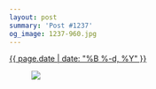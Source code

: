 ```yaml
---
layout: post
summary: 'Post #1237'
og_image: 1237-960.jpg
---
```


<p>
 <time>
  <a href="/1237">
   {{ page.date | date: "%B %-d, %Y" }}
  </a>
 </time>
 <a href="/1237">
  <figure data-taken="11/27/2020">
   <img sizes="(min-width: 700px) 50vw, calc(100vw - 2rem)" src="{{ site.assets_url }}/1237-480.jpg" srcset="{{ site.assets_url }}/1237-240.jpg 240w, {{ site.assets_url }}/1237-480.jpg 480w, {{ site.assets_url }}/1237-720.jpg 720w, {{ site.assets_url }}/1237-960.jpg 960w"/>
  </figure>
 </a>
</p>
